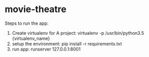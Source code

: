# movie-theatre
Steps to run the app:
1. Create virtualenv for A project: virtualenv -p /usr/bin/python3.5 {virtualenv_name}
2. setup the environment: pip install -r requirements.txt
3. run app: runserver 127.0.0.1:8001